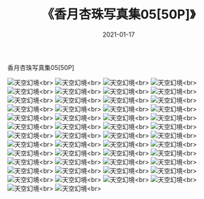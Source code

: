 ﻿---
layout: post
title: 《香月杏珠写真集05[50P]》
date: 2021-01-17
img: http://photo.orgx.cf/性感/2021/香月杏珠写真集05[50P]/000.jpg
tags: [美女,性感,泳衣]
---

香月杏珠写真集05[50P]



![天空幻境](http://photo.orgx.cf/性感/2021/香月杏珠写真集05[50P]/001.jpg''天空幻境'')<br>
![天空幻境](http://photo.orgx.cf/性感/2021/香月杏珠写真集05[50P]/002.jpg''天空幻境'')<br>
![天空幻境](http://photo.orgx.cf/性感/2021/香月杏珠写真集05[50P]/003.jpg''天空幻境'')<br>
![天空幻境](http://photo.orgx.cf/性感/2021/香月杏珠写真集05[50P]/004.jpg''天空幻境'')<br>
![天空幻境](http://photo.orgx.cf/性感/2021/香月杏珠写真集05[50P]/005.jpg''天空幻境'')<br>
![天空幻境](http://photo.orgx.cf/性感/2021/香月杏珠写真集05[50P]/006.jpg''天空幻境'')<br>
![天空幻境](http://photo.orgx.cf/性感/2021/香月杏珠写真集05[50P]/007.jpg''天空幻境'')<br>
![天空幻境](http://photo.orgx.cf/性感/2021/香月杏珠写真集05[50P]/008.jpg''天空幻境'')<br>
![天空幻境](http://photo.orgx.cf/性感/2021/香月杏珠写真集05[50P]/009.jpg''天空幻境'')<br>
![天空幻境](http://photo.orgx.cf/性感/2021/香月杏珠写真集05[50P]/010.jpg''天空幻境'')<br>
![天空幻境](http://photo.orgx.cf/性感/2021/香月杏珠写真集05[50P]/011.jpg''天空幻境'')<br>
![天空幻境](http://photo.orgx.cf/性感/2021/香月杏珠写真集05[50P]/012.jpg''天空幻境'')<br>
![天空幻境](http://photo.orgx.cf/性感/2021/香月杏珠写真集05[50P]/013.jpg''天空幻境'')<br>
![天空幻境](http://photo.orgx.cf/性感/2021/香月杏珠写真集05[50P]/014.jpg''天空幻境'')<br>
![天空幻境](http://photo.orgx.cf/性感/2021/香月杏珠写真集05[50P]/015.jpg''天空幻境'')<br>
![天空幻境](http://photo.orgx.cf/性感/2021/香月杏珠写真集05[50P]/016.jpg''天空幻境'')<br>
![天空幻境](http://photo.orgx.cf/性感/2021/香月杏珠写真集05[50P]/017.jpg''天空幻境'')<br>
![天空幻境](http://photo.orgx.cf/性感/2021/香月杏珠写真集05[50P]/018.jpg''天空幻境'')<br>
![天空幻境](http://photo.orgx.cf/性感/2021/香月杏珠写真集05[50P]/019.jpg''天空幻境'')<br>
![天空幻境](http://photo.orgx.cf/性感/2021/香月杏珠写真集05[50P]/020.jpg''天空幻境'')<br>
![天空幻境](http://photo.orgx.cf/性感/2021/香月杏珠写真集05[50P]/021.jpg''天空幻境'')<br>
![天空幻境](http://photo.orgx.cf/性感/2021/香月杏珠写真集05[50P]/022.jpg''天空幻境'')<br>
![天空幻境](http://photo.orgx.cf/性感/2021/香月杏珠写真集05[50P]/023.jpg''天空幻境'')<br>
![天空幻境](http://photo.orgx.cf/性感/2021/香月杏珠写真集05[50P]/024.jpg''天空幻境'')<br>
![天空幻境](http://photo.orgx.cf/性感/2021/香月杏珠写真集05[50P]/025.jpg''天空幻境'')<br>
![天空幻境](http://photo.orgx.cf/性感/2021/香月杏珠写真集05[50P]/026.jpg''天空幻境'')<br>
![天空幻境](http://photo.orgx.cf/性感/2021/香月杏珠写真集05[50P]/027.jpg''天空幻境'')<br>
![天空幻境](http://photo.orgx.cf/性感/2021/香月杏珠写真集05[50P]/028.jpg''天空幻境'')<br>
![天空幻境](http://photo.orgx.cf/性感/2021/香月杏珠写真集05[50P]/029.jpg''天空幻境'')<br>
![天空幻境](http://photo.orgx.cf/性感/2021/香月杏珠写真集05[50P]/030.jpg''天空幻境'')<br>
![天空幻境](http://photo.orgx.cf/性感/2021/香月杏珠写真集05[50P]/031.jpg''天空幻境'')<br>
![天空幻境](http://photo.orgx.cf/性感/2021/香月杏珠写真集05[50P]/032.jpg''天空幻境'')<br>
![天空幻境](http://photo.orgx.cf/性感/2021/香月杏珠写真集05[50P]/033.jpg''天空幻境'')<br>
![天空幻境](http://photo.orgx.cf/性感/2021/香月杏珠写真集05[50P]/034.jpg''天空幻境'')<br>
![天空幻境](http://photo.orgx.cf/性感/2021/香月杏珠写真集05[50P]/035.jpg''天空幻境'')<br>
![天空幻境](http://photo.orgx.cf/性感/2021/香月杏珠写真集05[50P]/036.jpg''天空幻境'')<br>
![天空幻境](http://photo.orgx.cf/性感/2021/香月杏珠写真集05[50P]/037.jpg''天空幻境'')<br>
![天空幻境](http://photo.orgx.cf/性感/2021/香月杏珠写真集05[50P]/038.jpg''天空幻境'')<br>
![天空幻境](http://photo.orgx.cf/性感/2021/香月杏珠写真集05[50P]/039.jpg''天空幻境'')<br>
![天空幻境](http://photo.orgx.cf/性感/2021/香月杏珠写真集05[50P]/040.jpg''天空幻境'')<br>
![天空幻境](http://photo.orgx.cf/性感/2021/香月杏珠写真集05[50P]/041.jpg''天空幻境'')<br>
![天空幻境](http://photo.orgx.cf/性感/2021/香月杏珠写真集05[50P]/042.jpg''天空幻境'')<br>
![天空幻境](http://photo.orgx.cf/性感/2021/香月杏珠写真集05[50P]/043.jpg''天空幻境'')<br>
![天空幻境](http://photo.orgx.cf/性感/2021/香月杏珠写真集05[50P]/044.jpg''天空幻境'')<br>
![天空幻境](http://photo.orgx.cf/性感/2021/香月杏珠写真集05[50P]/045.jpg''天空幻境'')<br>
![天空幻境](http://photo.orgx.cf/性感/2021/香月杏珠写真集05[50P]/046.jpg''天空幻境'')<br>
![天空幻境](http://photo.orgx.cf/性感/2021/香月杏珠写真集05[50P]/047.jpg''天空幻境'')<br>
![天空幻境](http://photo.orgx.cf/性感/2021/香月杏珠写真集05[50P]/048.jpg''天空幻境'')<br>
![天空幻境](http://photo.orgx.cf/性感/2021/香月杏珠写真集05[50P]/049.jpg''天空幻境'')<br>
![天空幻境](http://photo.orgx.cf/性感/2021/香月杏珠写真集05[50P]/050.jpg''天空幻境'')<br>